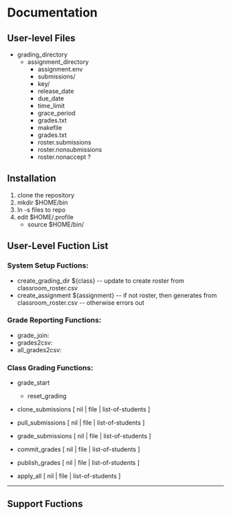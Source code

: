 # Documentation

## User-level Files
 - grading_directory
   - assignment_directory
     - assignment.env
     - submissions/
     - key/
     - release_date
     - due_date
     - time_limit
     - grace_period
     - grades.txt
     - makefile
     - grades.txt
     * roster.submissions
     * roster.nonsubmissions
     * roster.nonaccept ?

## Installation
  1. clone the repository
  1. mkdir $HOME/bin
  1. ln -s files to repo
  1. edit $HOME/.profile
     - source $HOME/bin/ 

## User-Level Fuction List

### System Setup Fuctions:
  * create_grading_dir ${class}
    -- update to create roster from classroom_roster.csv
  * create_assignment ${assignment}
    -- if not roster, then generates from classroom_roster.csv
    -- otherwise errors out

### Grade Reporting Functions:
  * grade_join:
  * grades2csv:
  * all_grades2csv:

### Class Grading Functions:
  * grade_start
     - reset_grading
  * clone_submissions [ nil | file | list-of-students ]
  * pull_submissions  [ nil | file | list-of-students ]
  * grade_submissions [ nil | file | list-of-students ]
  * commit_grades     [ nil | file | list-of-students ]
  * publish_grades    [ nil | file | list-of-students ]

  * apply_all         [ nil | file | list-of-students ]



---
## Support Fuctions